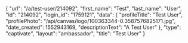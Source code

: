 {
    "url": "\/a\/test-user\/214092",
    "first_name": "Test",
    "last_name": "User",
    "id": "214092",
    "login_id": "1759121",
    "data": {
        "profileTitle": "Test User",
        "profilePhoto": "\/api\/canvas\/logo\/100363344-0.3587576825171.jpg",
        "date_created": 1552943169,
        "descriptionText": "A Test User"
    },
    "type": "captivate",
    "layout": "ambassador",
    "title": "Test User"
}